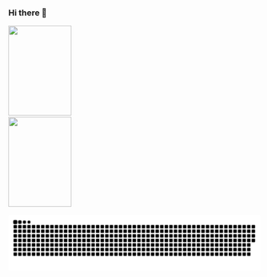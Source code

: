 ### Hi there 👋


<div>
  <a href="https://github.com/AllanPessin">
  <img height="180em" width="50%" src="https://github-readme-stats.vercel.app/api?username=AllanPessin&show_icons=true&theme=dracula&include_all_commits=true&count_private=true"/>
  <img height="180em" width="50%" src="https://github-readme-stats.vercel.app/api/top-langs/?username=AllanPessin&layout=compact&langs_count=16&theme=dracula"/>
<div>

  ![Snake animation](https://github.com/AllanPessin/AllanPessin/blob/output/github-contribution-grid-snake.svg)
